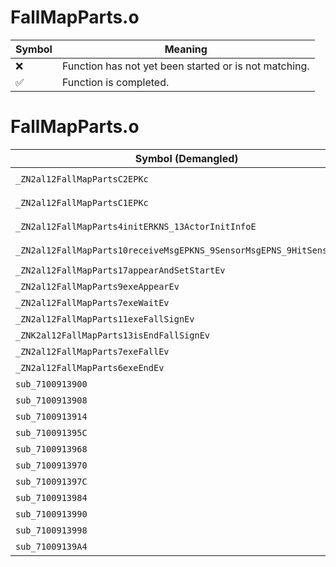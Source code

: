 # FallMapParts.o
| Symbol | Meaning 
| ------------- | ------------- 
| :x: | Function has not yet been started or is not matching. 
| :white_check_mark: | Function is completed. 


# FallMapParts.o
| Symbol (Demangled) | Symbol (Mangled) | Decompiled? |
| ------------- |  ------------- | ------------- |
| `_ZN2al12FallMapPartsC2EPKc` | `al::FallMapParts::FallMapParts(char const*)` | :white_check_mark: |
| `_ZN2al12FallMapPartsC1EPKc` | `al::FallMapParts::FallMapParts(char const*)` | :white_check_mark: |
| `_ZN2al12FallMapParts4initERKNS_13ActorInitInfoE` | `al::FallMapParts::init(al::ActorInitInfo const&)` | :white_check_mark: |
| `_ZN2al12FallMapParts10receiveMsgEPKNS_9SensorMsgEPNS_9HitSensorES5_` | `al::FallMapParts::receiveMsg(al::SensorMsg const*,al::HitSensor *,al::HitSensor *)` | :white_check_mark: |
| `_ZN2al12FallMapParts17appearAndSetStartEv` | `al::FallMapParts::appearAndSetStart(void)` | :white_check_mark: |
| `_ZN2al12FallMapParts9exeAppearEv` | `al::FallMapParts::exeAppear(void)` | :white_check_mark: |
| `_ZN2al12FallMapParts7exeWaitEv` | `al::FallMapParts::exeWait(void)` | :white_check_mark: |
| `_ZN2al12FallMapParts11exeFallSignEv` | `al::FallMapParts::exeFallSign(void)` | :white_check_mark: |
| `_ZNK2al12FallMapParts13isEndFallSignEv` | `al::FallMapParts::isEndFallSign(void)const` | :white_check_mark: |
| `_ZN2al12FallMapParts7exeFallEv` | `al::FallMapParts::exeFall(void)` | :white_check_mark: |
| `_ZN2al12FallMapParts6exeEndEv` | `al::FallMapParts::exeEnd(void)` | :white_check_mark: |
| `sub_7100913900` | `` | :white_check_mark: |
| `sub_7100913908` | `` | :white_check_mark: |
| `sub_7100913914` | `` | :white_check_mark: |
| `sub_710091395C` | `` | :white_check_mark: |
| `sub_7100913968` | `` | :white_check_mark: |
| `sub_7100913970` | `` | :white_check_mark: |
| `sub_710091397C` | `` | :white_check_mark: |
| `sub_7100913984` | `` | :white_check_mark: |
| `sub_7100913990` | `` | :white_check_mark: |
| `sub_7100913998` | `` | :white_check_mark: |
| `sub_71009139A4` | `` | :white_check_mark: |

